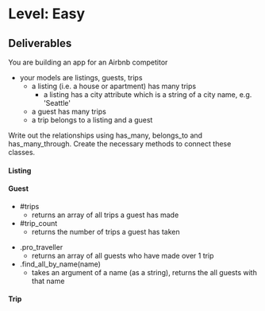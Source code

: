 # Level: Easy

## Deliverables
You are building an app for an Airbnb competitor
- your models are listings, guests, trips
  - a listing (i.e. a house or apartment) has many trips
    - a listing has a city attribute which is a string of a city name, e.g. 'Seattle'
  - a guest has many trips
  - a trip belongs to a listing and a guest

Write out the relationships using has_many, belongs_to and has_many_through. Create the necessary methods to connect these classes.

#### Listing
<!-- - #guests
  - returns an array of all guests who have stayed at a listing -->
<!-- - #trips
  - returns an array of all trips at a listing -->
<!-- - #trip_count
  - returns the number of trips that have been taken to that listing -->
<!-- - .all
  - returns an array of all listings -->
<!-- - .find_all_by_city(city)
  - takes an argument of a city name (as a string) and returns all the listings for that city -->
<!-- - .most_popular
  - finds the listing that has had the most trips -->

#### Guest
<!-- - #listings
  - returns an array of all listings a guest has stayed at -->
- #trips
  - returns an array of all trips a guest has made
- #trip_count
  - returns the number of trips a guest has taken
<!-- - .all
  - returns an array of all guests -->
- .pro_traveller
  - returns an array of all guests who have made over 1 trip
- .find_all_by_name(name)
  - takes an argument of a name (as a string), returns the all guests with that name

#### Trip
<!-- - #listing
  - returns the listing object for the trip
- #guest
  - returns the guest object for the trip
- .all
  - returns an array of all trips -->
